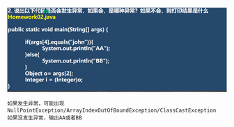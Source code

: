 ![img.png](img02.png)
```text
如果发生异常，可能出现NullPointException/ArrayIndexOutOfBoundException/ClassCastException
如果没发生异常，输出AA或者BB
```